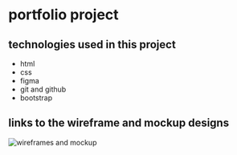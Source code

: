 # portfolio project

## technologies used in this project

- html
- css
- figma
- git and github
- bootstrap

## links to the wireframe and mockup designs

![wireframes and mockup](https://www.figma.com/file/89c7h1B0m1kva5TVRVUmcQ/project-2---portfolio%2Fwireframe?node-id=0%3A1&t=xo5gR0j2H4f46San-1)
